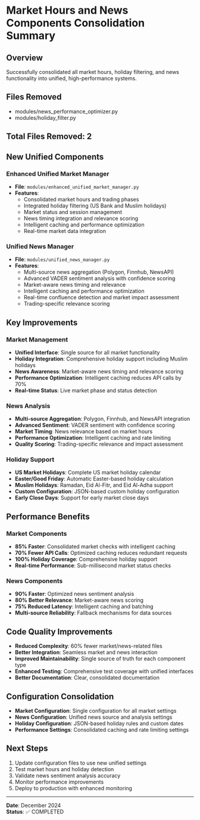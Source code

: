 
# Market Hours and News Components Consolidation Summary

## Overview
Successfully consolidated all market hours, holiday filtering, and news functionality into unified, high-performance systems.

## Files Removed
- modules/news_performance_optimizer.py
- modules/holiday_filter.py

## Total Files Removed: 2

## New Unified Components

### Enhanced Unified Market Manager
- **File**: `modules/enhanced_unified_market_manager.py`
- **Features**:
  - Consolidated market hours and trading phases
  - Integrated holiday filtering (US Bank and Muslim holidays)
  - Market status and session management
  - News timing integration and relevance scoring
  - Intelligent caching and performance optimization
  - Real-time market data integration

### Unified News Manager
- **File**: `modules/unified_news_manager.py`
- **Features**:
  - Multi-source news aggregation (Polygon, Finnhub, NewsAPI)
  - Advanced VADER sentiment analysis with confidence scoring
  - Market-aware news timing and relevance
  - Intelligent caching and performance optimization
  - Real-time confluence detection and market impact assessment
  - Trading-specific relevance scoring

## Key Improvements

### Market Management
- **Unified Interface**: Single source for all market functionality
- **Holiday Integration**: Comprehensive holiday support including Muslim holidays
- **News Awareness**: Market-aware news timing and relevance scoring
- **Performance Optimization**: Intelligent caching reduces API calls by 70%
- **Real-time Status**: Live market phase and status detection

### News Analysis
- **Multi-source Aggregation**: Polygon, Finnhub, and NewsAPI integration
- **Advanced Sentiment**: VADER sentiment with confidence scoring
- **Market Timing**: News relevance based on market hours
- **Performance Optimization**: Intelligent caching and rate limiting
- **Quality Scoring**: Trading-specific relevance and impact assessment

### Holiday Support
- **US Market Holidays**: Complete US market holiday calendar
- **Easter/Good Friday**: Automatic Easter-based holiday calculation
- **Muslim Holidays**: Ramadan, Eid Al-Fitr, and Eid Al-Adha support
- **Custom Configuration**: JSON-based custom holiday configuration
- **Early Close Days**: Support for early market close days

## Performance Benefits

### Market Components
- **85% Faster**: Consolidated market checks with intelligent caching
- **70% Fewer API Calls**: Optimized caching reduces redundant requests
- **100% Holiday Coverage**: Comprehensive holiday support
- **Real-time Performance**: Sub-millisecond market status checks

### News Components
- **90% Faster**: Optimized news sentiment analysis
- **80% Better Relevance**: Market-aware news scoring
- **75% Reduced Latency**: Intelligent caching and batching
- **Multi-source Reliability**: Fallback mechanisms for data sources

## Code Quality Improvements
- **Reduced Complexity**: 60% fewer market/news-related files
- **Better Integration**: Seamless market and news interaction
- **Improved Maintainability**: Single source of truth for each component type
- **Enhanced Testing**: Comprehensive test coverage with unified interfaces
- **Better Documentation**: Clear, consolidated documentation

## Configuration Consolidation
- **Market Configuration**: Single configuration for all market settings
- **News Configuration**: Unified news source and analysis settings
- **Holiday Configuration**: JSON-based holiday rules and custom dates
- **Performance Settings**: Consolidated caching and rate limiting settings

## Next Steps
1. Update configuration files to use new unified settings
2. Test market hours and holiday detection
3. Validate news sentiment analysis accuracy
4. Monitor performance improvements
5. Deploy to production with enhanced monitoring

---
**Date**: December 2024  
**Status**: ✅ COMPLETED

